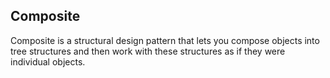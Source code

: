 ## Composite
Composite is a structural design pattern that lets you compose objects into tree structures and then work with these structures as if they were individual objects.

